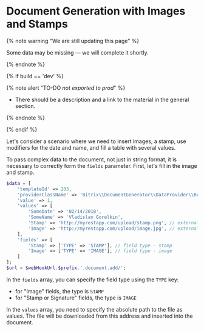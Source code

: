 # Document Generation with Images and Stamps

{% note warning "We are still updating this page" %}

Some data may be missing — we will complete it shortly.

{% endnote %}

{% if build == 'dev' %}

{% note alert "TO-DO _not exported to prod_" %}

- There should be a description and a link to the material in the general section.

{% endnote %}

{% endif %}

Let's consider a scenario where we need to insert images, a stamp, use modifiers for the date and name, and fill a table with several values.

To pass complex data to the document, not just in string format, it is necessary to correctly form the `fields` parameter. First, let's fill in the image and stamp.

```php
$data = [
    'templateId' => 203,
    'providerClassName' => 'Bitrix\\DocumentGenerator\\DataProvider\\Rest',
    'value' => 1,
    'values' => [
        'SomeDate' => '02/14/2018',
        'SomeName' => 'Vladislav Gorelkin',
        'Stamp' => 'http://myrestapp.com/upload/stamp.png', // external path to the stamp file
        'Image' => 'http://myrestapp.com/upload/image.jpg', // external path to the image file
    ],
    'fields' => [
        'Stamp' => ['TYPE' => 'STAMP'], // field type - stamp
        'Image' => ['TYPE' => 'IMAGE'], // field type - image
    ]
];
$url = $webHookUrl.$prefix.'.document.add/';
```

In the `fields` array, you can specify the field type using the `TYPE` key:
- for "Image" fields, the type is `STAMP`
- for "Stamp or Signature" fields, the type is `IMAGE`

In the `values` array, you need to specify the absolute path to the file as values. The file will be downloaded from this address and inserted into the document.